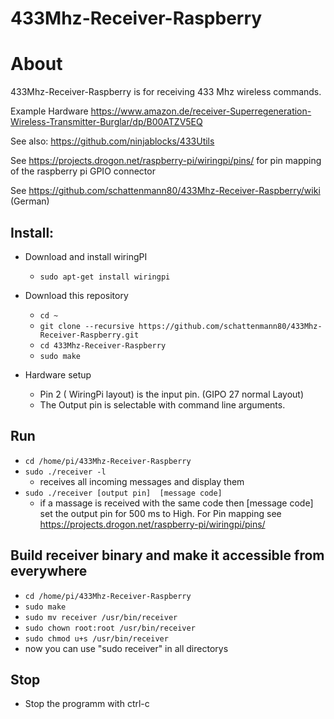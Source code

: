 # 433Mhz-Receiver-Raspberry

# About
433Mhz-Receiver-Raspberry is for receiving 433 Mhz wireless commands.

Example Hardware
https://www.amazon.de/receiver-Superregeneration-Wireless-Transmitter-Burglar/dp/B00ATZV5EQ

See also:
https://github.com/ninjablocks/433Utils

See https://projects.drogon.net/raspberry-pi/wiringpi/pins/ for pin mapping of the raspberry pi GPIO connector

See https://github.com/schattenmann80/433Mhz-Receiver-Raspberry/wiki (German)

## Install:

  - Download and install wiringPI
    - ```sudo apt-get install wiringpi```
  
  - Download this repository
    - ```cd ~```
    - ```git clone --recursive https://github.com/schattenmann80/433Mhz-Receiver-Raspberry.git```
    - ```cd 433Mhz-Receiver-Raspberry```
    - ```sudo make```
  - Hardware setup
    - Pin 2 ( WiringPi layout) is the input pin.  (GIPO 27 normal Layout)
    - The Output pin is selectable with command line arguments.
    
## Run
  - ```cd /home/pi/433Mhz-Receiver-Raspberry``` 
  - ```sudo ./receiver -l```
    - receives all incoming messages and display them
  - ```sudo ./receiver [output pin]  [message code]```
     - if a massage is received with the same code then [message code] set the output pin for 500 ms to High. For Pin mapping see        https://projects.drogon.net/raspberry-pi/wiringpi/pins/
     
## Build receiver binary and make it accessible from everywhere
  - ```cd /home/pi/433Mhz-Receiver-Raspberry```
  - ```sudo make```
  - ```sudo mv receiver /usr/bin/receiver```
  - ```sudo chown root:root /usr/bin/receiver```
  - ```sudo chmod u+s /usr/bin/receiver```
  - now you can use "sudo receiver" in all directorys

## Stop
  - Stop the programm with ctrl-c 


